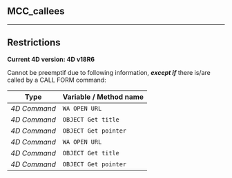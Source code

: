 ﻿## MCC_callees---## Restrictions**Current 4D version: 4D v18R6**Cannot be preemptif due to following information, ***except if*** there is/are called by a CALL FORM command:|Type|Variable / Method name||------|------||*4D Command*|`WA OPEN URL`||*4D Command*|`OBJECT Get title`||*4D Command*|`OBJECT Get pointer`||*4D Command*|`WA OPEN URL`||*4D Command*|`OBJECT Get title`||*4D Command*|`OBJECT Get pointer`|